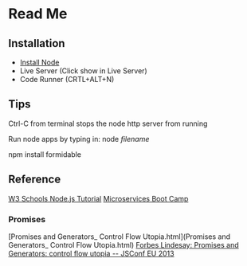 # Read Me

## Installation

- [Install Node](https://code.visualstudio.com/docs/nodejs/nodejs-tutorial)
- Live Server (Click show in Live Server)
- Code Runner (CRTL+ALT+N)

## Tips

Ctrl-C from terminal stops the node http server from running

Run node apps by typing in: node *filename*

npm install formidable

## Reference

[W3 Schools Node.js Tutorial](https://www.w3schools.com/nodejs/default.asp)
[Microservices Boot Camp](https://wiki.collegeboardnewmedia.org/display/soa/MicroService+Boot+Camp+Syllabus)

### Promises

[Promises and Generators_ Control Flow Utopia.html](Promises and Generators_ Control Flow Utopia.html)
[Forbes Lindesay: Promises and Generators: control flow utopia -- JSConf EU 2013](https://www.youtube.com/watch?v=qbKWsbJ76-s)

